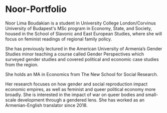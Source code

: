 # Noor-Portfolio

Noor Lima Boudakian is a student in University College London/Corvinus University of Budapest's MSc program in Economy, State, and Society, housed in the School of Slavonic and East European Studies, where she will focus on feminist readings of regional family policy.

She has previously lectured in the American University of Armenia’s Gender Studies minor teaching a course called Gender Perspectives which surveyed gender studies and covered political and economic case studies from the region.

She holds an MA in Economics from The New School for Social Research.

Her research focuses on how gender and social reproduction impact economic empires, as well as feminist and queer political economy more broadly. She is interested in the impact of war on queer bodies and small-scale development through a gendered lens. She has worked as an Armenian-English translator since 2018.